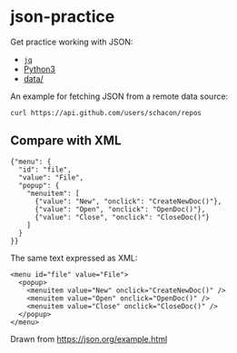 # json-practice

Get practice working with JSON:

- [`jq`](jq)
- [Python3](python)
- [data/](data)

An example for fetching JSON from a remote data source:

```
curl https://api.github.com/users/schacon/repos
```

## Compare with XML

```
{"menu": {
  "id": "file",
  "value": "File",
  "popup": {
    "menuitem": [
      {"value": "New", "onclick": "CreateNewDoc()"},
      {"value": "Open", "onclick": "OpenDoc()"},
      {"value": "Close", "onclick": "CloseDoc()"}
    ]
  }
}}
```

The same text expressed as XML:

```
<menu id="file" value="File">
  <popup>
    <menuitem value="New" onclick="CreateNewDoc()" />
    <menuitem value="Open" onclick="OpenDoc()" />
    <menuitem value="Close" onclick="CloseDoc()" />
  </popup>
</menu>
```

Drawn from https://json.org/example.html

